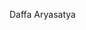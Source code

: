 Daffa Aryasatya



<!---
daffaaryapp/daffaaryapp is a ✨ special ✨ repository because its `README.md` (this file) appears on your GitHub profile.
You can click the Preview link to take a look at your changes.
--->
